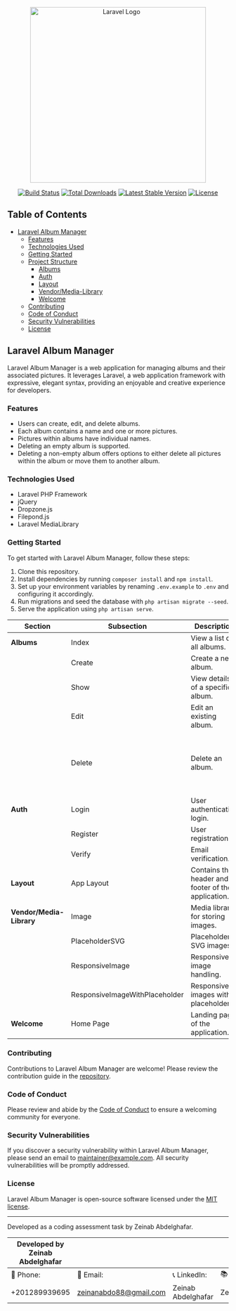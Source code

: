 <p align="center"><a href="https://laravel.com" target="_blank"><img src="https://raw.githubusercontent.com/laravel/art/master/logo-lockup/5%20SVG/2%20CMYK/1%20Full%20Color/laravel-logolockup-cmyk-red.svg" width="400" alt="Laravel Logo"></a></p>

<p align="center">
<a href="https://github.com/laravel/framework/actions"><img src="https://github.com/laravel/framework/workflows/tests/badge.svg" alt="Build Status"></a>
<a href="https://packagist.org/packages/laravel/framework"><img src="https://img.shields.io/packagist/dt/laravel/framework" alt="Total Downloads"></a>
<a href="https://packagist.org/packages/laravel/framework"><img src="https://img.shields.io/packagist/v/laravel/framework" alt="Latest Stable Version"></a>
<a href="https://packagist.org/packages/laravel/framework"><img src="https://img.shields.io/packagist/l/laravel/framework" alt="License"></a>
</p>

## Table of Contents

- [Laravel Album Manager](#laravel-album-manager)
  - [Features](#features)
  - [Technologies Used](#technologies-used)
  - [Getting Started](#getting-started)
  - [Project Structure](#project-structure)
    - [Albums](#albums)
    - [Auth](#auth)
    - [Layout](#layout)
    - [Vendor/Media-Library](#vendormedia-library)
    - [Welcome](#welcome)
  - [Contributing](#contributing)
  - [Code of Conduct](#code-of-conduct)
  - [Security Vulnerabilities](#security-vulnerabilities)
  - [License](#license)

## Laravel Album Manager

Laravel Album Manager is a web application for managing albums and their associated pictures. It leverages Laravel, a web application framework with expressive, elegant syntax, providing an enjoyable and creative experience for developers.

### Features

- Users can create, edit, and delete albums.
- Each album contains a name and one or more pictures.
- Pictures within albums have individual names.
- Deleting an empty album is supported.
- Deleting a non-empty album offers options to either delete all pictures within the album or move them to another album.

### Technologies Used

- Laravel PHP Framework
- jQuery
- Dropzone.js
- Filepond.js
- Laravel MediaLibrary

### Getting Started

To get started with Laravel Album Manager, follow these steps:

1. Clone this repository.
2. Install dependencies by running `composer install` and `npm install`.
3. Set up your environment variables by renaming `.env.example` to `.env` and configuring it accordingly.
4. Run migrations and seed the database with `php artisan migrate --seed`.
5. Serve the application using `php artisan serve`.

| **Section**                 | **Subsection**       | **Description**                                      | **Screenshot**                                                                                                                                                   |
|-----------------------------|----------------------|------------------------------------------------------|------------------------------------------------------------------------------------------------------------------------------------------------------------------|
| **Albums**                  | Index                | View a list of all albums.                           | ![List](https://github.com/ZeinabAbdelghaffar/LaravelAlbumManage/assets/87963230/d75721d6-0ae6-4704-ab10-ae5138a69405)                                          |
|                             | Create               | Create a new album.                                  | ![Create 1](https://github.com/ZeinabAbdelghaffar/LaravelAlbumManage/assets/87963230/e316633e-a898-4644-877c-11a1eac97d36), ![Create 2](https://github.com/ZeinabAbdelghaffar/LaravelAlbumManage/assets/87963230/5d91cbde-2ddd-4f3e-a295-04634495ab3f) |
|                             | Show                 | View details of a specific album.                   | ![Show](https://github.com/ZeinabAbdelghaffar/LaravelAlbumManage/assets/87963230/1ffcb4e5-9072-4231-abd6-7445e3e8aef9)                                          |
|                             | Edit                 | Edit an existing album.                              | ![Edit 1](https://github.com/ZeinabAbdelghaffar/LaravelAlbumManage/assets/87963230/d981e0f1-268c-48a3-9f76-2ccf5d0b843f), ![Edit 2](https://github.com/ZeinabAbdelghaffar/LaravelAlbumManage/assets/87963230/0e9fe0b1-0349-41ee-affa-8c92fa34359a), ![Edit 3](https://github.com/ZeinabAbdelghaffar/LaravelAlbumManage/assets/87963230/6268c6ff-e8f6-4b5a-90d8-32c8b54700e1) |
|                             | Delete               | Delete an album.                                     | ![Delete 1](https://github.com/ZeinabAbdelghaffar/LaravelAlbumManage/assets/87963230/d4c65121-ff79-460c-b94e-f495ec1604c1), ![Delete 2](https://github.com/ZeinabAbdelghaffar/LaravelAlbumManage/assets/87963230/a47df2e6-9e9d-4ecd-9b97-49d639d7b989), ![Delete 3](https://github.com/ZeinabAbdelghaffar/LaravelAlbumManage/assets/87963230/e6231efa-57af-4fcb-bbbb-fabcacebcc73), ![Delete 4](https://github.com/ZeinabAbdelghaffar/LaravelAlbumManage/assets/87963230/4c47f8a6-4528-4c26-9cf4-5f1d5354104a), ![Delete 5](https://github.com/ZeinabAbdelghaffar/LaravelAlbumManage/assets/87963230/fa9925f5-f714-4042-b4eb-0c833094fad5), ![Delete 6](https://github.com/ZeinabAbdelghaffar/LaravelAlbumManage/assets/87963230/2f30a27d-7d5e-419c-a006-2f8492628a6a), ![Delete 7](https://github.com/ZeinabAbdelghaffar/LaravelAlbumManage/assets/87963230/33c6294b-8fdb-422e-a774-db27a4d57cbc) |
| **Auth**                    | Login                | User authentication login.                           | ![Login](https://github.com/ZeinabAbdelghaffar/LaravelAlbumManage/assets/87963230/4707dffa-c955-46a3-a1de-e1e18dd61d13)                                          |
|                             | Register             | User registration.                                   | ![Register](https://github.com/ZeinabAbdelghaffar/LaravelAlbumManage/assets/87963230/1943b354-b476-4ea1-92c5-3a093f90aa93)                                      |
|                             | Verify               | Email verification.                                 |                                                                                                                                                                  |
| **Layout**                  | App Layout           | Contains the header and footer of the application.  | ![Header](https://github.com/ZeinabAbdelghaffar/LaravelAlbumManage/assets/87963230/0b2258d2-60a3-42e6-8fb2-ebff9a9b9f16), ![Footer](https://github.com/ZeinabAbdelghaffar/LaravelAlbumManage/assets/87963230/23438d7c-8500-4aa0-93af-e97325c80fa8) |
| **Vendor/Media-Library**    | Image                | Media library for storing images.                   |                                                                                                                                                                  |
|                             | PlaceholderSVG       | Placeholder SVG images.                             |                                                                                                                                                                  |
|                             | ResponsiveImage      | Responsive image handling.                          |                                                                                                                                                                  |
|                             | ResponsiveImageWithPlaceholder | Responsive images with placeholders.       |                                                                                                                                                                  |
| **Welcome**                 | Home Page            | Landing page of the application.                    | ![Home](https://github.com/ZeinabAbdelghaffar/LaravelAlbumManage/assets/87963230/f9d2f4b5-9870-420f-8cb3-43d0b2d10c7e)                                          |

### Contributing

Contributions to Laravel Album Manager are welcome! Please review the contribution guide in the [repository](CONTRIBUTING.md).

### Code of Conduct

Please review and abide by the [Code of Conduct](CODE_OF_CONDUCT.md) to ensure a welcoming community for everyone.

### Security Vulnerabilities

If you discover a security vulnerability within Laravel Album Manager, please send an email to [maintainer@example.com](mailto:maintainer@example.com). All security vulnerabilities will be promptly addressed.

### License

Laravel Album Manager is open-source software licensed under the [MIT license](LICENSE).

---

Developed as a coding assessment task by Zeinab Abdelghafar.

| **Developed by Zeinab Abdelghafar** |                   |                     |                  |
|-------------------------------------|-------------------|---------------------|------------------|
| 📱 Phone:                            | 📧 Email:          | 📞 LinkedIn:        | 📚 GitHub:       |
| +201289939695                        | zeinanabdo88@gmail.com | Zeinab Abdelghafar | ZeinabAbdelghaffar |
